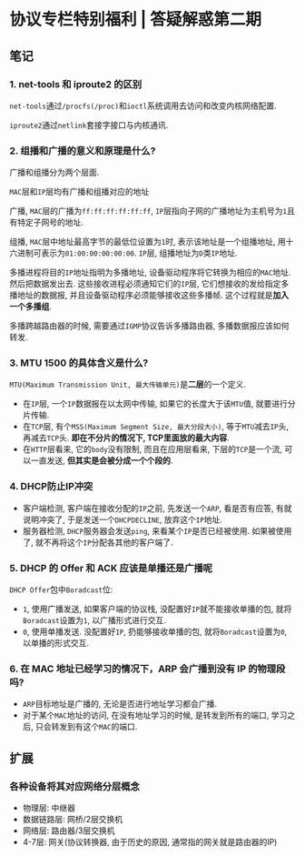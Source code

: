 # 协议专栏特别福利 | 答疑解惑第二期

## 笔记

### 1. net-tools 和 iproute2 的区别

`net-tools`通过`/procfs(/proc)`和`ioctl`系统调用去访问和改变内核网络配置.

`iproute2`通过`netlink`套接字接口与内核通讯.

### 2. 组播和广播的意义和原理是什么?

广播和组播分为两个层面.

`MAC`层和`IP`层均有广播和组播对应的地址

广播, `MAC`层的广播为`ff:ff:ff:ff:ff:ff`, `IP`层指向子网的广播地址为主机号为`1`且有特定子网号的地址.

组播, `MAC`层中地址最高字节的最低位设置为`1`时, 表示该地址是一个组播地址, 用十六进制可表示为`01:00:00:00:00:00`. `IP`层, 组播地址为`D`类`IP`地址.

多播进程将目的`IP`地址指明为多播地址, 设备驱动程序将它转换为相应的`MAC`地址. 然后把数据发出去. 这些接收进程必须通知它们的`IP`层, 它们想接收的发给指定多播地址的数据报, 并且设备驱动程序必须能够接收这些多播帧. 这个过程就是**加入一个多播组**.

多播跨越路由器的时候, 需要通过`IGMP`协议告诉多播路由器, 多播数据报应该如何转发.

### 3. MTU 1500 的具体含义是什么?

`MTU(Maximum Transmission Unit, 最大传输单元)`是**二层**的一个定义.

* 在`IP`层, 一个`IP`数据报在以太网中传输, 如果它的长度大于该`MTU`值, 就要进行分片传输.
* 在`TCP`层, 有个`MSS(Maximum Segment Size, 最大分段大小)`, 等于`MTU`减去`IP`头, 再减去`TCP`头. **即在不分片的情况下, TCP里面放的最大内容**.
* 在`HTTP`层看来, 它的`body`没有限制, 而且在应用层看来, 下层的`TCP`是一个流, 可以一直发送, **但其实是会被分成一个个段的**.

### 4. DHCP防止IP冲突

* 客户端检测, 客户端在接收分配的`IP`之前, 先发送一个`ARP`, 看是否有应答, 有就说明冲突了, 于是发送一个`DHCPDECLINE`, 放弃这个`IP`地址.
* 服务器检测, `DHCP`服务器会发送`ping`, 来看某个`IP`是否已经被使用. 如果被使用了, 就不再将这个`IP`分配各其他的客户端了.

### 5. DHCP 的 Offer 和 ACK 应该是单播还是广播呢

`DHCP Offer`包中`Boradcast`位:

* `1`, 使用广播发送, 如果客户端的协议栈, 没配置好`IP`就不能接收单播的包, 就将`Boradcast`设置为`1`, 以广播形式进行交互.
* `0`, 使用单播发送. 没配置好`IP`, 扔能够接收单播的包, 就将`Boradcast`设置为`0`, 以单播的形式交互.

### 6. 在 MAC 地址已经学习的情况下，ARP 会广播到没有 IP 的物理段吗?

* `ARP`目标地址是广播的, 无论是否进行地址学习都会广播.
* 对于某个`MAC`地址的访问, 在没有地址学习的时候, 是转发到所有的端口, 学习之后, 只会转发到有这个`MAC`的端口.

## 扩展

### 各种设备将其对应网络分层概念

* 物理层: 中继器
* 数据链路层: 网桥/2层交换机
* 网络层: 路由器/3层交换机
* 4-7层: 网关(协议转换器, 由于历史的原因, 通常指的网关就是路由器的IP)